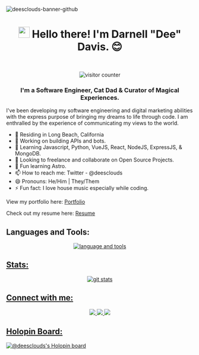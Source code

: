 ![deesclouds-banner-github](https://user-images.githubusercontent.com/77818241/198346048-8d2d77d4-090c-4317-9d6f-a52c988b7ac5.png)


<h1 align="center"><img src="https://raw.githubusercontent.com/MartinHeinz/MartinHeinz/master/wave.gif" width="30px" height="30px" alt="waving hello"> Hello there! I'm Darnell "Dee" Davis. 😊 </h1>

<br>

<p align="center"><img src="https://komarev.com/ghpvc/?username=deesclouds&color=bf91f3&label=INTELLIGENT+LIFEFORMS+VISITED:&style=plastic" alt="visitor counter"/></p>

<h3 align="center">I'm a Software Engineer, Cat Dad & Curator of Magical Experiences.</h3>

<p align="left">I've been developing my software engineering and digital marketing abilities with the express purpose of bringing my dreams to life through code. I am enthralled by the experience of communicating my views to the world.</p>

 * 🌴 Residing in Long Beach, California
 * 🔭 Working on building APIs and bots.
 * 🌱 Learning Javascript, Python, VueJS, React, NodeJS, ExpressJS, & MongoDB. 
 * 👯 Looking to freelance and collaborate on Open Source Projects. 
 * 💬 Fun learning Astro.
 * 📫 How to reach me: Twitter - @deesclouds
 * 😄 Pronouns: He/Him | They/Them
 * ⚡ Fun fact: I love house music especially while coding.

<p>View my portfolio here: <a href="https://deesclouds.world">Portfolio</a></p>
<p>Check out my resume here: <a href="https//deesclouds.world/resume.html">Resume</a></p>

## Languages and Tools:
<p align="center"><a href="https://skillicons.dev"><img src="https://skillicons.dev/icons?i=html,css,js,react,nodejs,express,mongodb,heroku,py,git,bash,cs,linux,vscode,powershell,dotnet,azure&theme=dark&perline=5" alt="language and tools"/></p>

## Stats:
<p align="center"><img src="https://github-readme-stats.vercel.app/api?username=deesclouds&show_icons=true&theme=tokyonight" alt="git stats"></p> 
 
## Connect with me:
<p align="center">
 <a href="https://twitter.com/deesclouds" alt="deesclouds twitter" target="_blank"><img src="https://img.shields.io/badge/-@deesclouds-1a1b27?logo=twitter&logoColor=70a5fd&style=plastic"/>
 <a href="https://linkedin.com/in/deesclouds" alt="deesclouds linkedin" target="_blank"><img src="https://img.shields.io/badge/-Darnell Davis-1a1b27?logo=linkedin&logoColor=70a5fd&style=plastic"/>
 <a href="maillto:davis.d711+github@proton.me" alt="email" target="_blank"><img src="https://img.shields.io/badge/-davis.d711@proton.me-1a1b27?logo=protonmail&logoColor=70a5fd&style=plastic"/></p>

## Holopin Board:
 [![@deesclouds's Holopin board](https://holopin.io/api/user/board?user=deesclouds)](https://holopin.io/@deesclouds)



 
